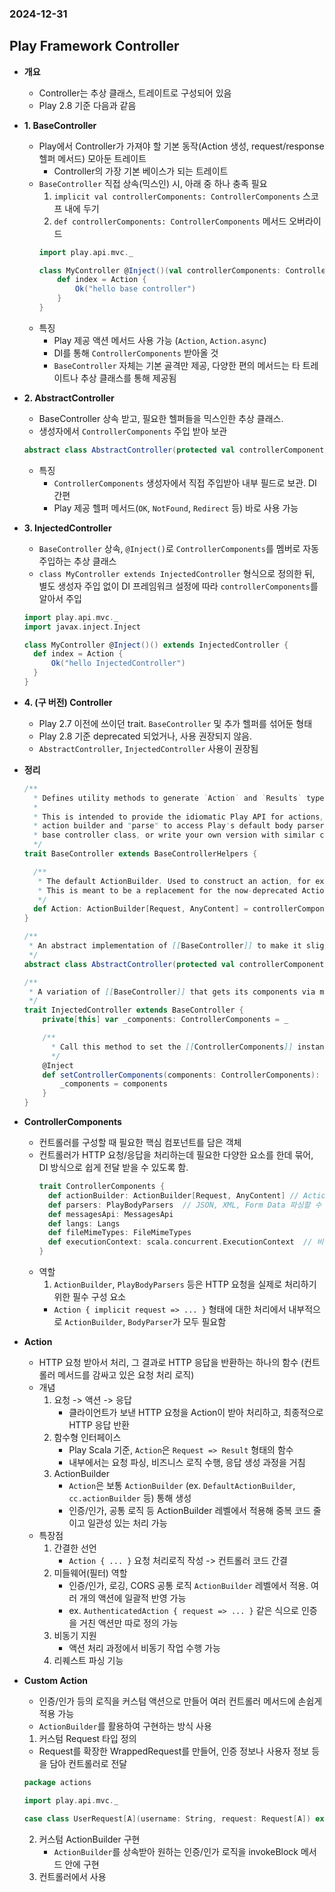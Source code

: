 ### 2024-12-31

## Play Framework Controller
- **개요**
  - Controller는 추상 클래스, 트레이트로 구성되어 있음
  - Play 2.8 기준 다음과 같음

- **1. BaseController**
  - Play에서 Controller가 가져야 할 기본 동작(Action 생성, request/response 헬퍼 메서드) 모아둔 트레이트
    - Controller의 가장 기본 베이스가 되는 트레이트
  - `BaseController` 직접 상속(믹스인) 시, 아래 중 하나 충족 필요
    1. `implicit val controllerComponents: ControllerComponents` 스코프 내에 두기
    2. `def controllerComponents: ControllerComponents` 메서드 오버라이드
    ```scala
    import play.api.mvc._
    
    class MyController @Inject()(val controllerComponents: ControllerComponents) extends BaseController {
        def index = Action {
            Ok("hello base controller")
        }
    }
    ```
  - 특징
    - Play 제공 액션 메서드 사용 가능 (`Action`, `Action.async`)
    - DI를 통해 `ControllerComponents` 받아올 것
    - `BaseController` 자체는 기본 골격만 제공, 다양한 편의 메서드는 타 트레이트나 추상 클래스를 통해 제공됨

- **2. AbstractController**
  - BaseController 상속 받고, 필요한 헬퍼들을 믹스인한 추상 클래스. 
  - 생성자에서 `ControllerComponents` 주입 받아 보관
  ```scala
  abstract class AbstractController(protected val controllerComponents: ControllerComponents) extends BaseController
  ```
  - 특징
    - `ControllerComponents` 생성자에서 직접 주입받아 내부 필드로 보관. DI 간편
    - Play 제공 헬퍼 메서드(`OK`, `NotFound`, `Redirect` 등) 바로 사용 가능

- **3. InjectedController**
  - `BaseController` 상속, `@Inject()`로 `ControllerComponents`를 멤버로 자동 주입하는 추상 클래스
  - `class MyController extends InjectedController` 형식으로 정의한 뒤, 별도 생성자 주입 없이 DI 프레임워크 설정에 따라 `controllerComponents`를 알아서 주입
  ```scala
  import play.api.mvc._
  import javax.inject.Inject
  
  class MyController @Inject()() extends InjectedController {
    def index = Action {
        Ok("hello InjectedController")
    }
  }
  ```

- **4. (구 버전) Controller**
  - Play 2.7 이전에 쓰이던 trait. `BaseController` 및 추가 헬퍼를 섞어둔 형태
  - Play 2.8 기준 deprecated 되었거나, 사용 권장되지 않음. 
  - `AbstractController`, `InjectedController` 사용이 권장됨

- **정리**
    ```scala
    /**
      * Defines utility methods to generate `Action` and `Results` types.
      *
      * This is intended to provide the idiomatic Play API for actions, allowing you to use "Action" for the default
      * action builder and "parse" to access Play's default body parsers. You may want to extend this to provide your own
      * base controller class, or write your own version with similar code.
      */
    trait BaseController extends BaseControllerHelpers {
    
      /**
       * The default ActionBuilder. Used to construct an action, for example:
       * This is meant to be a replacement for the now-deprecated Action object, and can be used in the same way.
       */
      def Action: ActionBuilder[Request, AnyContent] = controllerComponents.actionBuilder
    }
    
    /**
     * An abstract implementation of [[BaseController]] to make it slightly easier to use.
     */
    abstract class AbstractController(protected val controllerComponents: ControllerComponents) extends BaseController
    
    /**
     * A variation of [[BaseController]] that gets its components via method injection.
     */
    trait InjectedController extends BaseController {
        private[this] var _components: ControllerComponents = _
    
        /**
          * Call this method to set the [[ControllerComponents]] instance.
          */
        @Inject
        def setControllerComponents(components: ControllerComponents): Unit = {
            _components = components
        }
    }
    ```

- **ControllerComponents**
  - 컨트롤러를 구성할 때 필요한 핵심 컴포넌트를 담은 객체
  - 컨트롤러가 HTTP 요청/응답을 처리하는데 필요한 다양한 요소를 한데 묶어, DI 방식으로 쉽게 전달 받을 수 있도록 함.
    ```scala
    trait ControllerComponents {
      def actionBuilder: ActionBuilder[Request, AnyContent] // Action 생성할 때 인증/권한 체크 공통 로직을 ActionBuilder로 분리 - 재활용
      def parsers: PlayBodyParsers  // JSON, XML, Form Data 파싱할 수 있는 parser
      def messagesApi: MessagesApi
      def langs: Langs
      def fileMimeTypes: FileMimeTypes
      def executionContext: scala.concurrent.ExecutionContext  // 비동기 로직 실행 시 필요한 ExecutionContext. Play 논블로킹 I/O. 컨트롤러 내부에서 비동기 처리 시 필요
    }
    ```
  - 역할
    1. `ActionBuilder`, `PlayBodyParsers` 등은 HTTP 요청을 실제로 처리하기 위한 필수 구성 요소
      - `Action { implicit request => ... }` 형태에 대한 처리에서 내부적으로 `ActionBuilder`, `BodyParser`가 모두 필요함


- **Action**
  - HTTP 요청 받아서 처리, 그 결과로 HTTP 응답을 반환하는 하나의 함수 (컨트롤러 메서드를 감싸고 있은 요청 처리 로직)
  - 개념
    1. 요청 -> 액션 -> 응답
       - 클라이언트가 보낸 HTTP 요청을 Action이 받아 처리하고, 최종적으로 HTTP 응답 반환
    2. 함수형 인터페이스
       - Play Scala 기준, `Action`은 `Request => Result` 형태의 함수
       - 내부에서는 요청 파싱, 비즈니스 로직 수행, 응답 생성 과정을 거침
    3. ActionBuilder
       - `Action`은 보통 `ActionBuilder` (ex. `DefaultActionBuilder`, `cc.actionBuilder` 등) 통해 생성
       - 인증/인가, 공통 로직 등 ActionBuilder 레벨에서 적용해 중복 코드 줄이고 일관성 있는 처리 가능
  - 특장점
    1. 간결한 선언
       - `Action { ... }` 요청 처리로직 작성 -> 컨트롤러 코드 간결
    2. 미들웨어(필터) 역할
       - 인증/인가, 로깅, CORS 공통 로직 `ActionBuilder` 레벨에서 적용. 여러 개의 액션에 일괄적 반영 가능
       - ex. `AuthenticatedAction { request => ... }` 같은 식으로 인증을 거친 액션만 따로 정의 가능
    3. 비동기 지원
       - 액션 처리 과정에서 비동기 작업 수행 가능
    4. 리퀘스트 파싱 기능

- **Custom Action**
  - 인증/인가 등의 로직을 커스텀 액션으로 만들어 여러 컨트롤러 메서드에 손쉽게 적용 가능
  - `ActionBuilder`를 활용하여 구현하는 방식 사용
  1. 커스텀 Request 타입 정의
    - Request를 확장한 WrappedRequest를 만들어, 인증 정보나 사용자 정보 등을 담아 컨트롤러로 전달
    ```scala
    package actions
    
    import play.api.mvc._
    
    case class UserRequest[A](username: String, request: Request[A]) extends WrappedRequest[A](request)
    ```
  2. 커스텀 ActionBuilder 구현
     - `ActionBuilder`를 상속받아 원하는 인증/인가 로직을 invokeBlock 메서드 안에 구현
  3. 컨트롤러에서 사용
